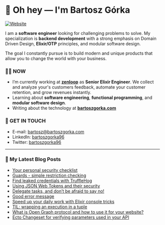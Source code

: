 # 👋 Oh hey — I'm Bartosz Górka

[![Website](https://img.shields.io/website?label=bartoszgorka.com&style=for-the-badge&url=https%3A%2F%2Fbartoszgorka.com)](https://bartoszgorka.com)

I am a **software engineer** looking for challenging problems to solve.
My specialization is **backend development** with a strong emphasis on Domain Driven Design, **Elixir/OTP** principles, and modular software design.

The goal I constantly pursue is to build modern and unique products that allow you to change the world with your business. 

### 👨‍💻 NOW

- I’m currently working at **[zenloop](https://zenloop.com/en)** as **Senior Elixir Engineer**.
  We collect and analyze your's customers feedback, automate your customer retention, and grow revenues instantly.
- Learning about **software engineering**, **functional programming**, and **modular software design**.
- Writing about the technology at **[bartoszgorka.com](https://bartoszgorka.com)**

### 📨 GET IN TOUCH

- E-mail: bartosz@bartoszgorka.com
- LinkedIn: [bartoszgorka96](https://www.linkedin.com/in/bartoszgorka96/)
- Twitter: [bartoszgorka96](https://twitter.com/BartoszGorka96)

----

### 📕 My Latest Blog Posts

<!-- BLOG-POST-LIST:START -->
- [Your personal security checklist](https://bartoszgorka.com/your-personal-security-checklist)
- [Guards - simple restriction checking](https://bartoszgorka.com/guards-simple-restriction-checking)
- [Find leaked credentials with TruffleHog](https://bartoszgorka.com/find-leaked-credentials-with-trufflehog)
- [Using JSON Web Tokens and their security](https://bartoszgorka.com/using-json-web-tokens-their-security)
- [Delegate tasks, and don’t be afraid to say no!](https://bartoszgorka.com/delegate-tasks-dont-be-afraid-to-say-no)
- [Good error message](https://bartoszgorka.com/good-error-message)
- [Speed up your daily work with Elixir console tricks](https://bartoszgorka.com/speed-up-your-daily-work-with-elixir-console-tricks)
- [TIL: wrapping an execution in a tuple](https://bartoszgorka.com/til-wrapping-an-execution-in-a-tuple)
- [What is Open Graph protocol and how to use it for your website?](https://bartoszgorka.com/what-is-open-graph-protocol)
- [Ecto Changeset for verifying parameters used in your API](https://bartoszgorka.com/ecto_changeset_for_verifying_parameters_used_in_your_api)
<!-- BLOG-POST-LIST:END -->
